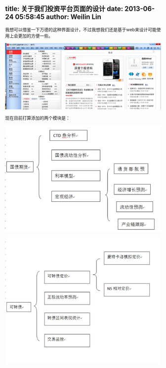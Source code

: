 title: 关于我们投资平台页面的设计
date: 2013-06-24 05:58:45
author: Weilin Lin
---

我想可以借鉴一下万德的这种界面设计，不过我想我们还是基于web来设计可能使用上会更加的方便一些。

![万德界面](/uploads/2013/06/wind.png)

现在目前打算添加的两个模块是：

![bondFuture](/uploads/2013/06/bondFuture.png)

![convertible](/uploads/2013/06/convertible.png)